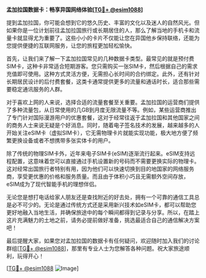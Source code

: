 **孟加拉国数据卡：畅享异国网络体验[[TG💪+ @esim1088](https://t.me/s/esim1088)]**

提到孟加拉国，你可能会想到它的悠久历史、丰富的文化以及迷人的自然风光。但如果你是一位计划前往孟加拉国旅行或长期居住的人，那么了解当地的手机卡和流量卡就显得尤为重要了。这些小小的卡片不仅能让您在异国他乡保持联络，还能为您提供便捷的互联网服务，让您的旅程更加轻松愉快。

首先，让我们来了解一下孟加拉国常见的几种数据卡类型。最常见的就是预付费SIM卡，这种卡非常适合短期游客。您只需购买一张SIM卡，然后根据自己的需求充值即可使用。这种方式灵活方便，无需担心长时间的合约绑定。此外，还有针对长期居民设计的后付费套餐，这类卡通常提供更多的流量和通话时长，适合那些需要稳定通讯服务的人群。

对于喜欢上网的人来说，选择合适的流量套餐至关重要。孟加拉国的运营商们提供了多种流量包，从日常使用的几GB到月度无限流量不等。例如，某些运营商推出了专门针对国际漫游用户的优惠套餐，这对于经常往返于孟加拉国和其他国家之间的商务人士来说无疑是个好消息。同时，随着电子签名技术的发展，越来越多的人开始关注eSIM卡（虚拟SIM卡），它无需物理卡片就能实现功能，极大地方便了频繁更换设备或者不想携带多张实体卡的用户。

除了传统的物理SIM卡外，近年来电子SIM卡(eSIM)逐渐流行起来。eSIM支持远程配置，这意味着您可以直接通过手机设置新的号码而不需要更换实际的物理卡。这对经常出国旅行者特别有用，因为他们可以快速切换到目的地国家的网络服务商，享受更优惠的价格和服务质量。而且由于体积小巧且无需额外空间存放，eSIM成为了现代智能手机的理想伴侣。

无论您是想打电话给家人朋友还是查找附近的好去处，拥有一个可靠的通信工具总是必不可少的。无论是通过传统方式还是采用新兴技术如eSIM卡，都可以帮助您更好地融入当地生活，并确保旅途中的每个瞬间都得到记录与分享。所以，在踏上这片充满魅力的土地之前，请务必提前做好准备，挑选最适合自己的通信解决方案吧！

最后提醒大家，如果您对孟加拉国的数据卡有任何疑问，欢迎随时加入我们的讨论群组[[TG💪+ @esim1088](https://t.me/s/esim1088)]，那里有专业人士为您解答各种问题。祝大家旅途顺利，玩得开心！

[[TG💪+ @esim1088](https://t.me/s/esim1088) ![Image](https://i.postimg.cc/4NQfJmqS/Snipaste-2025-05-13-00-14-12.png)]